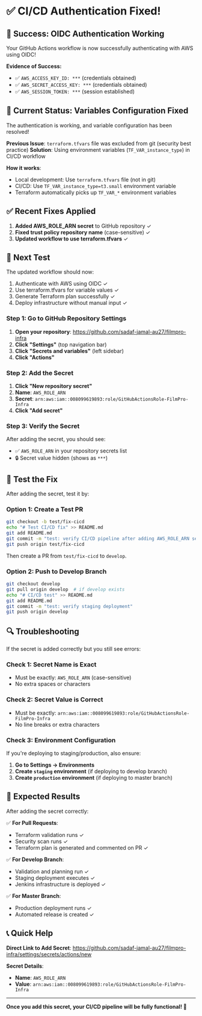 # ✅ CI/CD Authentication Fixed! 

## 🎉 Success: OIDC Authentication Working
Your GitHub Actions workflow is now successfully authenticating with AWS using OIDC! 

**Evidence of Success:**
- ✅ `AWS_ACCESS_KEY_ID: ***` (credentials obtained)
- ✅ `AWS_SECRET_ACCESS_KEY: ***` (credentials obtained) 
- ✅ `AWS_SESSION_TOKEN: ***` (session established)

## 🔧 Current Status: Variables Configuration Fixed
The authentication is working, and variable configuration has been resolved!

**Previous Issue**: `terraform.tfvars` file was excluded from git (security best practice)
**Solution**: Using environment variables (`TF_VAR_instance_type`) in CI/CD workflow

**How it works**:
- Local development: Use `terraform.tfvars` file (not in git)
- CI/CD: Use `TF_VAR_instance_type=t3.small` environment variable
- Terraform automatically picks up `TF_VAR_*` environment variables

## ✅ Recent Fixes Applied
1. **Added AWS_ROLE_ARN secret** to GitHub repository ✓
2. **Fixed trust policy repository name** (case-sensitive) ✓  
3. **Updated workflow to use terraform.tfvars** ✓

## 🧪 Next Test
The updated workflow should now:
1. Authenticate with AWS using OIDC ✓
2. Use terraform.tfvars for variable values ✓
3. Generate Terraform plan successfully ✓
4. Deploy infrastructure without manual input ✓

### Step 1: Go to GitHub Repository Settings
1. **Open your repository**: https://github.com/sadaf-jamal-au27/filmpro-infra
2. **Click "Settings"** (top navigation bar)
3. **Click "Secrets and variables"** (left sidebar)
4. **Click "Actions"**

### Step 2: Add the Secret
1. **Click "New repository secret"**
2. **Name**: `AWS_ROLE_ARN`
3. **Secret**: `arn:aws:iam::008099619893:role/GitHubActionsRole-FilmPro-Infra`
4. **Click "Add secret"**

### Step 3: Verify the Secret
After adding the secret, you should see:
- ✅ `AWS_ROLE_ARN` in your repository secrets list
- 🔒 Secret value hidden (shows as `***`)

## 🧪 Test the Fix

After adding the secret, test it by:

### Option 1: Create a Test PR
```bash
git checkout -b test/fix-cicd
echo "# Test CI/CD fix" >> README.md
git add README.md
git commit -m "test: verify CI/CD pipeline after adding AWS_ROLE_ARN secret"
git push origin test/fix-cicd
```
Then create a PR from `test/fix-cicd` to `develop`.

### Option 2: Push to Develop Branch
```bash
git checkout develop
git pull origin develop  # if develop exists
echo "# CI/CD test" >> README.md
git add README.md
git commit -m "test: verify staging deployment"
git push origin develop
```

## 🔍 Troubleshooting

If the secret is added correctly but you still see errors:

### Check 1: Secret Name is Exact
- Must be exactly: `AWS_ROLE_ARN` (case-sensitive)
- No extra spaces or characters

### Check 2: Secret Value is Correct
- Must be exactly: `arn:aws:iam::008099619893:role/GitHubActionsRole-FilmPro-Infra`
- No line breaks or extra characters

### Check 3: Environment Configuration
If you're deploying to staging/production, also ensure:
1. **Go to Settings → Environments**
2. **Create `staging` environment** (if deploying to develop branch)
3. **Create `production` environment** (if deploying to master branch)

## 🚀 Expected Results

After adding the secret correctly:

✅ **For Pull Requests**:
- Terraform validation runs ✓
- Security scan runs ✓
- Terraform plan is generated and commented on PR ✓

✅ **For Develop Branch**:
- Validation and planning run ✓
- Staging deployment executes ✓
- Jenkins infrastructure is deployed ✓

✅ **For Master Branch**:
- Production deployment runs ✓
- Automated release is created ✓

## 📞 Quick Help

**Direct Link to Add Secret**: 
https://github.com/sadaf-jamal-au27/filmpro-infra/settings/secrets/actions/new

**Secret Details**:
- **Name**: `AWS_ROLE_ARN`
- **Value**: `arn:aws:iam::008099619893:role/GitHubActionsRole-FilmPro-Infra`

---
**Once you add this secret, your CI/CD pipeline will be fully functional! 🎯**
